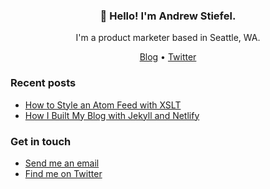 <h3 align="center">👋 Hello! I'm Andrew Stiefel.</h3>

<p align="center">I'm a product marketer based in Seattle, WA.</p>

<p align="center">
  <a href="https://andrewstiefel.com">Blog</a> •
  <a href="https://twitter.com/andrew Stiefel">Twitter</a>
</p>

### Recent posts
* [How to Style an Atom Feed with XSLT](https://andrewstiefel.com/style-atom-xsl/)
* [How I Built My Blog with Jekyll and Netlify](https://andrewstiefel.com/blog-jekyll-netlify/)

### Get in touch
* [Send me an email](mailto:andrew@andrewstiefel.com)
* [Find me on Twitter](https://twitter.com/andrewstiefel)
